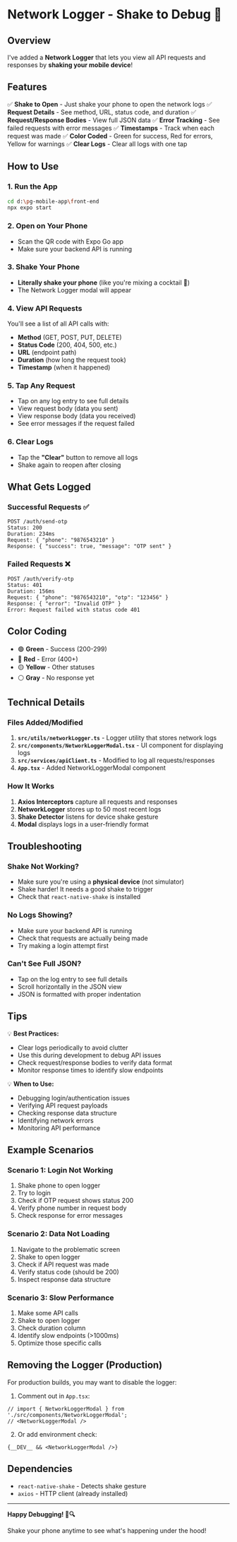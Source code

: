 # Network Logger - Shake to Debug 📱

## Overview

I've added a **Network Logger** that lets you view all API requests and responses by **shaking your mobile device**!

## Features

✅ **Shake to Open** - Just shake your phone to open the network logs
✅ **Request Details** - See method, URL, status code, and duration
✅ **Request/Response Bodies** - View full JSON data
✅ **Error Tracking** - See failed requests with error messages
✅ **Timestamps** - Track when each request was made
✅ **Color Coded** - Green for success, Red for errors, Yellow for warnings
✅ **Clear Logs** - Clear all logs with one tap

## How to Use

### 1. Run the App
```bash
cd d:\pg-mobile-app\front-end
npx expo start
```

### 2. Open on Your Phone
- Scan the QR code with Expo Go app
- Make sure your backend API is running

### 3. Shake Your Phone
- **Literally shake your phone** (like you're mixing a cocktail 🍹)
- The Network Logger modal will appear

### 4. View API Requests
You'll see a list of all API calls with:
- **Method** (GET, POST, PUT, DELETE)
- **Status Code** (200, 404, 500, etc.)
- **URL** (endpoint path)
- **Duration** (how long the request took)
- **Timestamp** (when it happened)

### 5. Tap Any Request
- Tap on any log entry to see full details
- View request body (data you sent)
- View response body (data you received)
- See error messages if the request failed

### 6. Clear Logs
- Tap the **"Clear"** button to remove all logs
- Shake again to reopen after closing

## What Gets Logged

### Successful Requests ✅
```
POST /auth/send-otp
Status: 200
Duration: 234ms
Request: { "phone": "9876543210" }
Response: { "success": true, "message": "OTP sent" }
```

### Failed Requests ❌
```
POST /auth/verify-otp
Status: 401
Duration: 156ms
Request: { "phone": "9876543210", "otp": "123456" }
Response: { "error": "Invalid OTP" }
Error: Request failed with status code 401
```

## Color Coding

- 🟢 **Green** - Success (200-299)
- 🔴 **Red** - Error (400+)
- 🟡 **Yellow** - Other statuses
- ⚪ **Gray** - No response yet

## Technical Details

### Files Added/Modified

1. **`src/utils/networkLogger.ts`** - Logger utility that stores network logs
2. **`src/components/NetworkLoggerModal.tsx`** - UI component for displaying logs
3. **`src/services/apiClient.ts`** - Modified to log all requests/responses
4. **`App.tsx`** - Added NetworkLoggerModal component

### How It Works

1. **Axios Interceptors** capture all requests and responses
2. **NetworkLogger** stores up to 50 most recent logs
3. **Shake Detector** listens for device shake gesture
4. **Modal** displays logs in a user-friendly format

## Troubleshooting

### Shake Not Working?
- Make sure you're using a **physical device** (not simulator)
- Shake harder! It needs a good shake to trigger
- Check that `react-native-shake` is installed

### No Logs Showing?
- Make sure your backend API is running
- Check that requests are actually being made
- Try making a login attempt first

### Can't See Full JSON?
- Tap on the log entry to see full details
- Scroll horizontally in the JSON view
- JSON is formatted with proper indentation

## Tips

💡 **Best Practices:**
- Clear logs periodically to avoid clutter
- Use this during development to debug API issues
- Check request/response bodies to verify data format
- Monitor response times to identify slow endpoints

💡 **When to Use:**
- Debugging login/authentication issues
- Verifying API request payloads
- Checking response data structure
- Identifying network errors
- Monitoring API performance

## Example Scenarios

### Scenario 1: Login Not Working
1. Shake phone to open logger
2. Try to login
3. Check if OTP request shows status 200
4. Verify phone number in request body
5. Check response for error messages

### Scenario 2: Data Not Loading
1. Navigate to the problematic screen
2. Shake to open logger
3. Check if API request was made
4. Verify status code (should be 200)
5. Inspect response data structure

### Scenario 3: Slow Performance
1. Make some API calls
2. Shake to open logger
3. Check duration column
4. Identify slow endpoints (>1000ms)
5. Optimize those specific calls

## Removing the Logger (Production)

For production builds, you may want to disable the logger:

1. Comment out in `App.tsx`:
```tsx
// import { NetworkLoggerModal } from './src/components/NetworkLoggerModal';
// <NetworkLoggerModal />
```

2. Or add environment check:
```tsx
{__DEV__ && <NetworkLoggerModal />}
```

## Dependencies

- `react-native-shake` - Detects shake gesture
- `axios` - HTTP client (already installed)

---

**Happy Debugging! 🐛🔍**

Shake your phone anytime to see what's happening under the hood!
